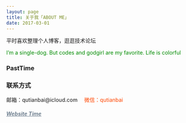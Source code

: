 ```yaml
---
layout: page
title: 关于我「ABOUT ME」 
date: 2017-03-01 
---
```


<p>

<p>
平时喜欢整理个人博客，逛逛技术论坛     
<p>      
<div style="color:#008B00">
<p>
I’m a single-dog.  But codes and godgirl are my favorite.  Life is colorful        
</p>
</div>         

<h3> PastTime</h3>   



<h3> 联系方式 </h3>         
<script>
	function mousemethod(op,imgid){
	document.getElementById(imgid).style.display=op;
	}
</script>

<p>邮箱：qutianbai@icloud.com &emsp;<a href="#" onmouseover="mousemethod('block','img1')" onmouseout="mousemethod('none','img1')" style="color:#FF4500;text-decoration:none">微信：qutianbai</a><img id="img1" src="http://omjh2j5h3.bkt.clouddn.com/kangweix.png" style="display:none;"  width="128" height="128">&emsp;

<p>
<a href="/lovekang/" style="color:#708090"  target="_blank"> <h5>Website Time</h5></a>  
</p>




